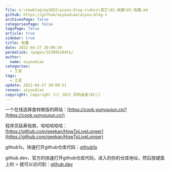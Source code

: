 ```yaml
---
file: e:\newblog\my2022\aiyou-blog-s\docs\其它\02.收藏\03.有趣.md
github: https://github/aiyoudiao/aiyou-blog-s
archivesPage: false
categoriesPage: false
tagsPage: false
article: true
sidebar: true
title: 有趣
date: 2022-04-27 20:09:39
permalink: /pages/32309510451/
author: 
  name: aiyoudiao
categories: 
  - 工具
tags: 
  - 工具
update: 2022-04-27 20:09:51
renews: aiyoudiao
copyright: Copyright (c) 2022 哎哟迪奥(码二)
---
```


一个在线选择食材做饭的网站：[https://cook.yunyoujun.cn/](https://cook.yunyoujun.cn/)

程序员延寿指南，哈哈哈哈哈：[https://github.com/geekan/HowToLiveLonger](https://github.com/geekan/HowToLiveLonger)

github1s，快速打开github仓库代码：[github1s](https://github1s.com/aiyoudiao/MaoDataStructures)

github.dev，官方的快速打开github仓库代码，进入的你的仓库地址，然后按键盘上的 > 就可以访问到：[github.dev](https://github.com/github/dev)

